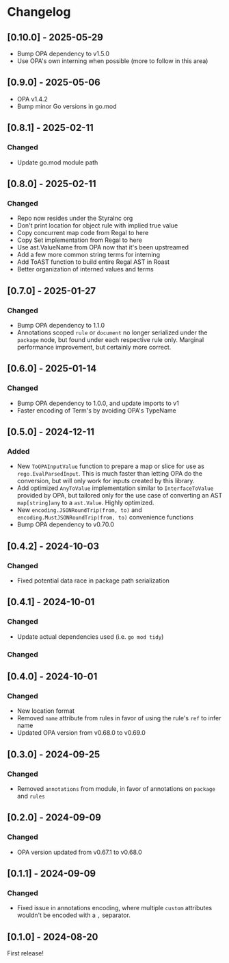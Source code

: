# Changelog

## [0.10.0] - 2025-05-29

- Bump OPA dependency to v1.5.0
- Use OPA's own interning when possible (more to follow in this area)

## [0.9.0] - 2025-05-06

- OPA v1.4.2
- Bump minor Go versions in go.mod

## [0.8.1] - 2025-02-11

### Changed

- Update go.mod module path

## [0.8.0] - 2025-02-11

### Changed

- Repo now resides under the StyraInc org
- Don't print location for object rule with implied true value
- Copy concurrent map code from Regal to here
- Copy Set implementation from Regal to here
- Use ast.ValueName from OPA now that it's been upstreamed
- Add a few more common string terms for interning
- Add ToAST function to build entire Regal AST in Roast
- Better organization of interned values and terms

## [0.7.0] - 2025-01-27

### Changed

- Bump OPA dependency to 1.1.0
- Annotations scoped `rule` or `document` no longer serialized under the `package` node, but found under each
  respective rule only. Marginal performance improvement, but certainly more correct.

## [0.6.0] - 2025-01-14

### Changed

- Bump OPA dependency to 1.0.0, and update imports to v1
- Faster encoding of Term's by avoiding OPA's TypeName

## [0.5.0] - 2024-12-11

### Added

- New `ToOPAInputValue` function to prepare a map or slice for use as `rego.EvalParsedInput`. This is much
  faster than letting OPA do the conversion, but will only work for inputs created by this library.
- Add optimized `AnyToValue` implementation similar to `InterfaceToValue` provided by OPA, but tailored
  only for the use case of converting an AST `map[string]any` to a `ast.Value`. Highly optimized.
- New `encoding.JSONRoundTrip(from, to)` and `encoding.MustJSONRoundTrip(from, to)` convenience functions
- Bump OPA dependency to v0.70.0

## [0.4.2] - 2024-10-03

### Changed

- Fixed potential data race in package path serialization

## [0.4.1] - 2024-10-01

### Changed

- Update actual dependencies used (i.e. `go mod tidy`)

### Changed

## [0.4.0] - 2024-10-01

### Changed

- New location format
- Removed `name` attribute from rules in favor of using the rule's `ref` to infer name
- Updated OPA version from v0.68.0 to v0.69.0

## [0.3.0] - 2024-09-25

### Changed

- Removed `annotations` from module, in favor of annotations on `package` and `rules`

## [0.2.0] - 2024-09-09

### Changed

- OPA version updated from v0.67.1 to v0.68.0

## [0.1.1] - 2024-09-09

### Changed

- Fixed issue in annotations encoding, where multiple `custom` attributes wouldn't be encoded
  with a `,` separator.

## [0.1.0] - 2024-08-20

First release!
